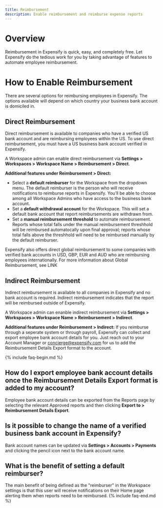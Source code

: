 ```yaml
---
title: Reimbursement 
description: Enable reimbursement and reimburse expense reports 
---
```

<!-- The lines above are required by Jekyll to process the .md file -->

# Overview 
Reimbursement in Expensify is quick, easy, and completely free. Let Expensify do the tedious work for you by taking advantage of features to automate employee reimbursement. 

# How to Enable Reimbursement
There are several options for reimbursing employees in Expensify. The options available will depend on which country your business bank account is domiciled in. 

## Direct Reimbursement 

Direct reimbursement is available to companies who have a verified US bank account and are reimbursing employees within the US. To use direct reimbursement, you must have a US business bank account verified in Expensify.

A Workspace admin can enable direct reimbursement via **Settings > Workspaces > Workspace Name > Reimbursement > Direct**. 

**Additional features under Reimbursement > Direct:**
 - Select a **default reimburser** for the Workspace from the dropdown menu. The default reimburser is the person who will receive notifications to reimburse reports in Expensify. You’ll be able to choose among all Workspace Admins who have access to the business bank account. 
 - Set a **default withdrawal account** for the Workspace. This will set a default bank account that report reimbursements are withdrawn from.
 - Set a **manual reimbursement threshold** to automate reimbursement. Reports whose total falls under the manual reimbursement threshhold will be reimbursed automatocally upon final approval; reports whose total falls above the threshhold will need to be reimbursed manually by the default reimburser. 

Expensify also offers direct global reimbursement to some companies with verified bank accounts in USD, GBP, EUR and AUD who are reimbursing employees internationally. For more information about Global Reimbursement, see LINK

## Indirect Reimbursement 

Indirect reimbursement is available to all companies in Expensify and no bank account is required. Indirect reimbursement indicates that the report will be reimbursed outside of Expensify. 

A Workspace admin can enanble indirect reimbursement via **Settings > Workspaces > Workspace Name > Reimbursement > Indirect**. 

**Additional features under Reimbursement > Indirect:**
If you reimburse through a seperate system or through payroll, Expensify can collect and export employee bank account details for you.  Just reach out to your Account Manager or concierge@expensify.com for us to add the Reimbursement Details Export format to the account. 

{% include faq-begin.md %}

## How do I export employee bank account details once the Reimbursement Details Export format is added to my account? 

Employee bank account details can be exported from the Reports page by selecting the relevant Approved reports and then clicking **Export to > Reimbursement Details Export**.

## Is it possible to change the name of a verified business bank account in Expensify? 

Bank account names can be updated via **Settings > Accounts > Payments** and clicking the pencil icon next to the bank account name. 

## What is the benefit of setting a default reimburser?

The main benefit of being defined as the "reimburser" in the Workspace settings is that this user will receive notifications on their Home page alerting them when reports need to be reimbursed. 
{% include faq-end.md %}
